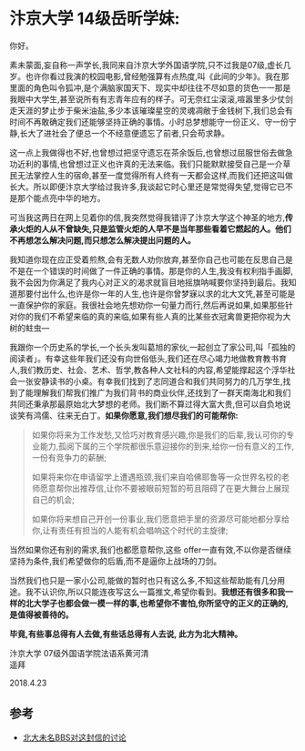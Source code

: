 # 汴京大学 14级岳昕学妹:

你好。

素未蒙面,妄自称一声学长,我同来自汴京大学外国语学院,只不过我是07级,虚长几岁。也许你看过我演的校园电影,曾经勉强算有点热度,叫《此间的少年》。我在那里面的角色叫令狐冲,是个满脑家国天下、现实中却往往不尽如意的货色一一那是我眼中大学生,甚至说所有有志青年应有的样子。可无奈红尘滚滚,喧嚣里多少仗剑走天涯的梦止步于柴米油盐,多少本该璀璨星空的灵魂凋敝于金钱树下,我们总会有时间不再敢确定我们还能够坚持正确的事情。小时总梦想能守一份正义、守一份宁静,长大了进社会了便总一个不经意便遗忘了前者,只会苟求静。

这一点上我做得也不好,也曾想过把坚守遗忘在茶余饭后,也曾想过屈服世俗去做急功近利的事情,也曾想过正义也许真的无法来临。我们只能默默接受自己是一介草民无法掌控人生的宿命,甚至一度觉得所有人终有一天都会这样,而我们还把这叫做长大。所以即便汴京大学给过我许多,我谈起它时心里还是常觉得失望,觉得它已不是那个能点亮中华的地方。

可当我这两日在网上见着你的信,我突然觉得我错评了汴京大学这个神圣的地方,__传承火炬的人从不曾缺失,只是监管火炬的人早不是当年那些看着它燃起的人。他们不再想怎么解决问题,而只想怎么解决提出问题的人。__

我知道你现在应正受着煎熬,会有无数人劝你放弃,甚至你自己也可能在反思自己是不是在一个错误的时间做了一件正确的事情。那是你的人生,我没有权利指手画脚,我不会因为你满足了我内心对正义的渴求就盲目地摇旗呐喊要你坚持到最后。我知道那要付出什么,也许是你一年的人生,也许是你曾梦寐以求的北大文凭,甚至可能是一直保护你的家庭。我很社会地先想劝你一句量力而行,然后再说如果,如果那些针对你的我们不希望来临的真的来临,如果有些人真的比某些衣冠禽兽更把你视为大树的蛀虫––

我跟你一个历史系的学长,一个长头发叫葛旭的家伙,一起创立了家公司,叫「孤独的阅读者」。有幸这些年我们还没有向世俗低头,我们还在尽心竭力地做教育教书育人,我们教历史、社会、艺术、哲学,教各种人文社科的内容,希望能撑起这个浮华社会一张安静读书的小桌。有幸我们找到了志同道合和我们共同努力的几万学生,找到了能理解我们帮我们推广为我们背书的商业伙伴,还找到了一群天南海北和我们共同还秉承那最原始北大梦想的老师。我们断不算过得大富大贵,但可以自负地说谈笑有鸿儒、往来无白丁。__如果你愿意,我们想尽我们的可能帮你:__

> 如果你将来为工作发愁,又恰巧对教育感兴趣,你是我们的后辈,我认可你的专业能力,孤阅下属的三个学院都很乐意迎接你的到来,给你一份有意义的工作,一份有竞争力的薪酬;
> 
> 如果将来你在申请留学上遭遇瓶颈,我们来自哈佛耶鲁等一众世界名校的老师愿意帮你出推荐信,让你不要被眼前短暂的苟且阻碍了在更大舞台上展现自己的机会;
> 
> 如果你将来想自己开创一份事业,我们愿意把手里的资源尽可能地都分享给你,让有责任有担当的人能有机会唱响这个时代的主旋律;

当然如果你还有别的需求,我们也都愿意帮你,这些 offer一直有效,不以你是否继续坚持为条件,我们希望做你的后盾,而不是逼你上战场的刀剑。

当然我们也只是一家小公司,能做的暂时也只有这么多,不知这些帮助能有几分用途。我不认识你,所以只能连夜写这么一篇推文,希望你看到。__我想还有很多和我一样的北大学子也都会做一模一样的事,也希望你不害怕,你所坚守的正义的正确的,是值得被善待的。__

__毕竟,有些事总得有人去做,有些话总得有人去说, 此方为北大精神。__

汴京大学 07级外国语学院法语系黄河清  
遥拜

2018.4.23


## 参考
- [北大未名BBS对这封信的讨论](https://bbs.pku.edu.cn/v2/post-read.php?bid=64&threadid=16395361)
